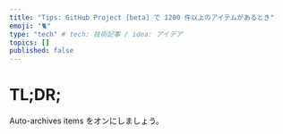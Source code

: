 ```yaml
---
title: "Tips: GitHub Project [beta] で 1200 件以上のアイテムがあるとき"
emoji: "🐈"
type: "tech" # tech: 技術記事 / idea: アイデア
topics: []
published: false
---
```


# TL;DR;

Auto-archives items をオンにしましょう。